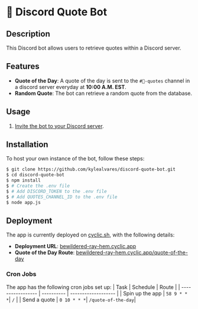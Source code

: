 # 🤖 Discord Quote Bot

## Description 
This Discord bot allows users to retrieve quotes within a Discord server. 

## Features
- **Quote of the Day**: A quote of the day is sent to the `#💬-quotes` channel in a discord server everyday at **10:00 A.M. EST**.
- **Random Quote**: The bot can retrieve a random quote from the database.

## Usage
1. [Invite the bot to your Discord server](https://discord.com/api/oauth2/authorize?client_id=1203143696590307428&permissions=2147485696&scope=bot).

## Installation
To host your own instance of the bot, follow these steps:
```bash
$ git clone https://github.com/kylealvares/discord-quote-bot.git
$ cd discord-quote-bot
$ npm install
$ # Create the .env file
$ # Add DISCORD_TOKEN to the .env file
$ # Add QUOTES_CHANNEL_ID to the .env file
$ node app.js
```

## Deployment

The app is currently deployed on [cyclic.sh](https://www.cyclic.sh/), with the following details:

- **Deployment URL**: [bewildered-ray-hem.cyclic.app](https://bewildered-ray-hem.cyclic.app)
- **Quote of the Day Route**: [bewildered-ray-hem.cyclic.app/quote-of-the-day](https://bewildered-ray-hem.cyclic.app/quote-of-the-day)

### Cron Jobs

The app has the following cron jobs set up:
| Task              | Schedule   | Route               |
| ----------------- | ---------- | ------------------- |
| Spin up the app   | `58 9 * * *`| `/`                |
| Send a quote      | `0 10 * * *`| `/quote-of-the-day`|